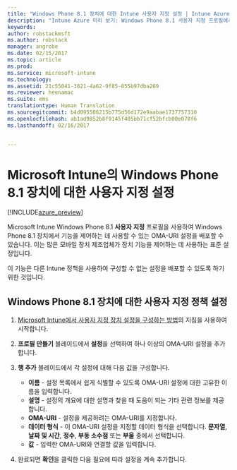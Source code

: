 ```yaml
---
title: "Windows Phone 8.1 장치에 대한 Intune 사용자 지정 설정 | Intune Azure 미리 보기 | Microsoft Docs"
description: "Intune Azure 미리 보기: Windows Phone 8.1 사용자 지정 프로필에서 사용할 수 있는 설정을 알아봅니다."
keywords: 
author: robstackmsft
ms.author: robstack
manager: angrobe
ms.date: 02/15/2017
ms.topic: article
ms.prod: 
ms.service: microsoft-intune
ms.technology: 
ms.assetid: 21c55041-3821-4a62-9f85-855b97dba269
ms.reviewer: heenamac
ms.suite: ems
translationtype: Human Translation
ms.sourcegitcommit: b4d095506215b775d56d172e9aabae1737757310
ms.openlocfilehash: ab1ad9852b8f9145f405bb71cf52bfcb00e078f6
ms.lasthandoff: 02/16/2017


---
```


# <a name="custom-settings-for-windows-phone-81-devices-in-microsoft-intune"></a>Microsoft Intune의 Windows Phone 8.1 장치에 대한 사용자 지정 설정

[!INCLUDE[azure_preview](../includes/azure_preview.md)]

Microsoft Intune Windows Phone 8.1 **사용자 지정** 프로필을 사용하여 Windows Phone 8.1 장치에서 기능을 제어하는 데 사용할 수 있는 OMA-URI 설정을 배포할 수 있습니다. 이는 많은 모바일 장치 제조업체가 장치 기능을 제어하는 데 사용하는 표준 설정입니다.

이 기능은 다른 Intune 정책을 사용하여 구성할 수 없는 설정을 배포할 수 있도록 하기 위한 것입니다.

## <a name="custom-policy-settings-for-windows-phone-81-devices"></a>Windows Phone 8.1 장치에 대한 사용자 지정 정책 설정

1. [Microsoft Intune에서 사용자 지정 장치 설정을 구성하는 방법](how-to-configure-custom-settings.md)의 지침을 사용하여 시작합니다.
2. **프로필 만들기** 블레이드에서 **설정**을 선택하여 하나 이상의 OMA-URI 설정을 추가합니다.
3. **행 추가** 블레이드에서 각 설정에 대해 다음 값을 구성합니다.
    - **이름** - 설정 목록에서 쉽게 식별할 수 있도록 OMA-URI 설정에 대한 고유한 이름을 입력합니다.
    - **설명** - 설정의 개요에 대한 설명과 찾을 때 도움이 되는 기타 관련 정보를 제공합니다.
    - **OMA-URI** - 설정을 제공하려는 OMA-URI를 지정합니다.
    - **데이터 형식** - 이 OMA-URI 설정을 지정할 데이터 형식을 선택합니다. **문자열**, **날짜 및 시간**, **정수**, **부동 소수점** 또는 **부울** 중에서 선택합니다.
    - **값** - 입력한 OMA-URI와 연결할 값을 입력합니다.

4. 완료되면 **확인**을 클릭한 다음 필요에 따라 설정을 계속 추가합니다.

